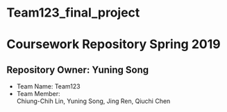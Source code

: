 # Team123_final_project
# Coursework Repository Spring 2019
## Repository Owner: Yuning Song
* Team Name: Team123
* Team Member:  
Chiung-Chih Lin, Yuning Song, Jing Ren, Qiuchi Chen    
